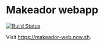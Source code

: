 # Makeador webapp
[![Build Status](https://travis-ci.org/makeador/makeador-web.svg?branch=master)](https://travis-ci.org/makeador/makeador-web)

Visit https://makeador-web.now.sh.
